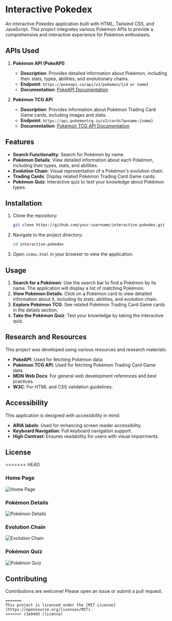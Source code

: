# Interactive Pokedex

An interactive Pokedex application built with HTML, Tailwind CSS, and JavaScript. This project integrates various Pokémon APIs to provide a comprehensive and interactive experience for Pokémon enthusiasts.

## APIs Used

1. **Pokémon API (PokeAPI)**
   - **Description**: Provides detailed information about Pokémon, including their stats, types, abilities, and evolutionary chains.
   - **Endpoint**: `https://pokeapi.co/api/v2/pokemon/{id or name}`
   - **Documentation**: [PokeAPI Documentation](https://pokeapi.co/docs/v2)

2. **Pokémon TCG API**
   - **Description**: Provides information about Pokémon Trading Card Game cards, including images and stats.
   - **Endpoint**: `https://api.pokemontcg.io/v2/cards?q=name:{name}`
   - **Documentation**: [Pokémon TCG API Documentation](https://pokemontcg.io/)

## Features

- **Search Functionality**: Search for Pokémon by name.
- **Pokémon Details**: View detailed information about each Pokémon, including their types, stats, and abilities.
- **Evolution Chain**: Visual representation of a Pokémon's evolution chain.
- **Trading Cards**: Display related Pokémon Trading Card Game cards.
- **Pokémon Quiz**: Interactive quiz to test your knowledge about Pokémon types.

## Installation

1. Clone the repository:
   ```sh
   git clone https://github.com/your-username/interactive-pokedex.git
   ```

2. Navigate to the project directory:
   ```sh
   cd interactive-pokedex
   ```

3. Open `index.html` in your browser to view the application.

## Usage

1. **Search for a Pokémon**: Use the search bar to find a Pokémon by its name. The application will display a list of matching Pokémon.
2. **View Pokémon Details**: Click on a Pokémon card to view detailed information about it, including its stats, abilities, and evolution chain.
3. **Explore Pokémon TCG**: See related Pokémon Trading Card Game cards in the details section.
4. **Take the Pokémon Quiz**: Test your knowledge by taking the interactive quiz.

## Research and Resources

This project was developed using various resources and research materials:

- **PokeAPI**: Used for fetching Pokémon data.
- **Pokémon TCG API**: Used for fetching Pokémon Trading Card Game data.
- **MDN Web Docs**: For general web development references and best practices.
- **W3C**: For HTML and CSS validation guidelines.

## Accessibility

This application is designed with accessibility in mind:

- **ARIA labels**: Used for enhancing screen reader accessibility.
- **Keyboard Navigation**: Full keyboard navigation support.
- **High Contrast**: Ensures readability for users with visual impairments.

## License

<<<<<<< HEAD
### Home Page
![Home Page](imgs/home_page_screenshot.png)

### Pokémon Details
![Pokémon Details](imgs/pokemon_details_screenshot.png)

### Evolution Chain
![Evolution Chain](imgs/evolution_chain_screenshot.png)

### Pokémon Quiz
![Pokémon Quiz](imgs/pokemon_quiz_screenshot.png)

## Contributing

Contributions are welcome! Please open an issue or submit a pull request.
```
=======
This project is licensed under the [MIT License](https://opensource.org/licenses/MIT).
>>>>>>> c1e04d3 (licence)
